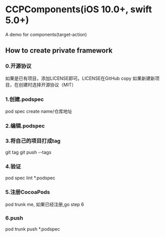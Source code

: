 # CCPComponents(iOS 10.0+, swift 5.0+)
A demo for components(target-action)

## How to create private framework
### 0.开源协议
如果是已有项目，添加LICENSE即可。LICENSE在GitHub copy
如果新建新项目，在创建时选择开源协议（MIT）
### 1.创建.podspec
pod spec create name/仓库地址
### 2.编辑.podspec
### 3.将自己的项目打成tag
git tag 
git push --tags
### 4.验证
pod spec lint *.podspec
### 5.注册CocoaPods
pod trunk me, 如果已经注册,go step 6
### 6.push
pod trunk push *.podspec
